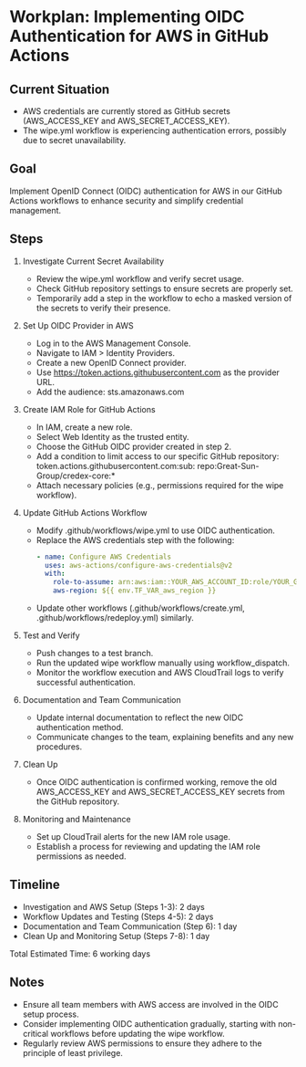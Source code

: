 # Workplan: Implementing OIDC Authentication for AWS in GitHub Actions

## Current Situation
- AWS credentials are currently stored as GitHub secrets (AWS_ACCESS_KEY and AWS_SECRET_ACCESS_KEY).
- The wipe.yml workflow is experiencing authentication errors, possibly due to secret unavailability.

## Goal
Implement OpenID Connect (OIDC) authentication for AWS in our GitHub Actions workflows to enhance security and simplify credential management.

## Steps

1. Investigate Current Secret Availability
   - Review the wipe.yml workflow and verify secret usage.
   - Check GitHub repository settings to ensure secrets are properly set.
   - Temporarily add a step in the workflow to echo a masked version of the secrets to verify their presence.

2. Set Up OIDC Provider in AWS
   - Log in to the AWS Management Console.
   - Navigate to IAM > Identity Providers.
   - Create a new OpenID Connect provider.
   - Use https://token.actions.githubusercontent.com as the provider URL.
   - Add the audience: sts.amazonaws.com

3. Create IAM Role for GitHub Actions
   - In IAM, create a new role.
   - Select Web Identity as the trusted entity.
   - Choose the GitHub OIDC provider created in step 2.
   - Add a condition to limit access to our specific GitHub repository:
     token.actions.githubusercontent.com:sub: repo:Great-Sun-Group/credex-core:*
   - Attach necessary policies (e.g., permissions required for the wipe workflow).

4. Update GitHub Actions Workflow
   - Modify .github/workflows/wipe.yml to use OIDC authentication.
   - Replace the AWS credentials step with the following:
     ```yaml
     - name: Configure AWS Credentials
       uses: aws-actions/configure-aws-credentials@v2
       with:
         role-to-assume: arn:aws:iam::YOUR_AWS_ACCOUNT_ID:role/YOUR_GITHUB_ACTIONS_ROLE
         aws-region: ${{ env.TF_VAR_aws_region }}
     ```
   - Update other workflows (.github/workflows/create.yml, .github/workflows/redeploy.yml) similarly.

5. Test and Verify
   - Push changes to a test branch.
   - Run the updated wipe workflow manually using workflow_dispatch.
   - Monitor the workflow execution and AWS CloudTrail logs to verify successful authentication.

6. Documentation and Team Communication
   - Update internal documentation to reflect the new OIDC authentication method.
   - Communicate changes to the team, explaining benefits and any new procedures.

7. Clean Up
   - Once OIDC authentication is confirmed working, remove the old AWS_ACCESS_KEY and AWS_SECRET_ACCESS_KEY secrets from the GitHub repository.

8. Monitoring and Maintenance
   - Set up CloudTrail alerts for the new IAM role usage.
   - Establish a process for reviewing and updating the IAM role permissions as needed.

## Timeline
- Investigation and AWS Setup (Steps 1-3): 2 days
- Workflow Updates and Testing (Steps 4-5): 2 days
- Documentation and Team Communication (Step 6): 1 day
- Clean Up and Monitoring Setup (Steps 7-8): 1 day

Total Estimated Time: 6 working days

## Notes
- Ensure all team members with AWS access are involved in the OIDC setup process.
- Consider implementing OIDC authentication gradually, starting with non-critical workflows before updating the wipe workflow.
- Regularly review AWS permissions to ensure they adhere to the principle of least privilege.
